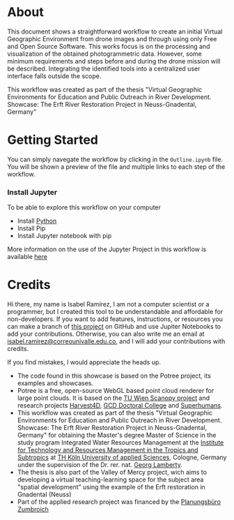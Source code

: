 # About

This document shows a straightforward workflow to create an initial Virtual Geographic Environment from drone images and through using only Free and Open Source Software. This works focus is on the processing and visualization of the obtained photogrammetric data. However, some minimum requirements and steps before and during the drone mission will be described. Integrating the identified tools into a centralized user interface falls outside the scope.

This workflow was created as part of the thesis "Virtual Geographic Environments for Education and Public Outreach in River Development. Showcase: The Erft River Restoration Project in Neuss-Gnadental, Germany" 

# Getting Started

You can simply navegate the workflow by clicking in the `Outline.ipynb` file. You will be shown a preview of the file and multiple links to each step of the workflow.

### Install Jupyter 

To be able to explore this workflow on your computer 

* Install [Python](https://www.python.org/downloads/)
* Install Pip
* Install Jupyter notebook with pip

More information on the use of the Jupyter Project in this workflow is available [here](https://github.com/Isaramirezca/vge-workflow/blob/isa-branch/Exchange.ipynb)


# Credits

Hi there, my name is Isabel Ramírez, I am not a computer scientist or a programmer, but I created this tool to be understandable and affordable for non-developers. If you want to add features, instructions, or resources  you can make a branch of [this project](https://github.com/Isaramirezca/vge-workflow) on GitHub and use Jupiter Notebooks to add your contributions.
Otherwise, you can also write me an email at isabel.ramirez@correounivalle.edu.co, and I will add your contributions with credits. 

If you find mistakes, I would appreciate the heads up.  

* The code found in this showcase is based on the Potree project, its examples and showcases.
* Potree is a free, open-source WebGL based point cloud renderer for large point clouds. It is based on the [TU Wien Scanopy project](https://www.cg.tuwien.ac.at/research/projects/Scanopy/) and research projects [Harvest4D](https://harvest4d.org/), [GCD Doctoral College](https://gcd.tuwien.ac.at/) and [Superhumans](https://www.cg.tuwien.ac.at/research/projects/Superhumans/).
* This workflow was created as part of the thesis "Virtual Geographic Environments for Education and Public Outreach in River Development. Showcase: The Erft River Restoration Project in Neuss-Gnadental, Germany" for obtaining the Master's degree Master of Science in the study program Integrated Water Resources Management at the [Institute for Technology and Resources Management in the Tropics and Subtropics](https://www.tt.th-koeln.de/) at [TH Köln University of applied Sciences](https://www.th-koeln.de/), Cologne, Germany under the supervision of the Dr. rer. nat. [Georg Lamberty](https://www.th-koeln.de/personen/georg.lamberty/).
* The thesis is also part of the Valley of Mercy project, wich aims to developing a virtual teaching-learning space for the subject area "spatial development" using the example of the Erft restoration in Gnadental (Neuss)
* Part of the applied research project was financed by the [Planungsbüro Zumbroich](https://www.zumbroich.com/de/home)
